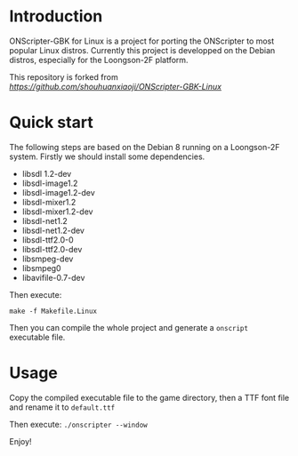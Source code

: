 Introduction
====================
ONScripter-GBK for Linux is a project for porting the ONScripter to most popular Linux distros.
Currently this project is developped on the Debian distros, especially for the Loongson-2F platform.

This repository is forked from *https://github.com/shouhuanxiaoji/ONScripter-GBK-Linux*

Quick start
====================
The following steps are based on the Debian 8 running on a Loongson-2F system.
Firstly we should install some dependencies.

* libsdl 1.2-dev
* libsdl-image1.2
* libsdl-image1.2-dev
* libsdl-mixer1.2
* libsdl-mixer1.2-dev
* libsdl-net1.2
* libsdl-net1.2-dev
* libsdl-ttf2.0-0
* libsdl-ttf2.0-dev
* libsmpeg-dev
* libsmpeg0
* libavifile-0.7-dev

Then execute: 

    make -f Makefile.Linux

Then you can compile the whole project and generate a <code>onscript</code> executable file.

Usage
====================
Copy the compiled executable file to the game directory, then a TTF font file and rename it to <code>default.ttf</code>

Then execute: <code>./onscripter --window</code>

Enjoy!

